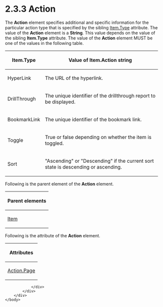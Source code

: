 <html dir="LTR" xmlns:mshelp="http://msdn.microsoft.com/mshelp" xmlns:ddue="http://ddue.schemas.microsoft.com/authoring/2003/5" xmlns:xlink="http://www.w3.org/1999/xlink" xmlns:tool="http://www.microsoft.com/tooltip">
    <head>
        <meta http-equiv="Content-Type" content="text/html; CHARSET=utf-8"></meta>
        <meta name="save" content="history"></meta>
        <title>2.3.3 Action</title>
        <xml>
            <mshelp:toctitle title="2.3.3 Action"></mshelp:toctitle>
            <mshelp:rltitle title="[MS-RGDI]: Action"></mshelp:rltitle>
            <mshelp:keyword index="A" term="31e38a88-7789-43c0-8f08-32be6a2489fd"></mshelp:keyword>
            <mshelp:attr name="DCSext.ContentType" value="open specification"></mshelp:attr>
            <mshelp:attr name="AssetID" value="31e38a88-7789-43c0-8f08-32be6a2489fd"></mshelp:attr>
            <mshelp:attr name="TopicType" value="kbRef"></mshelp:attr>
            <mshelp:attr name="DCSext.Title" value="[MS-RGDI]: Action" />
        </xml>
    </head>
    <body>
        <div id="header">
            <h1 class="heading">2.3.3 Action</h1>
        </div>
        <div id="mainSection">
            <div id="mainBody">
                <div id="allHistory" class="saveHistory"></div>
                <div id="sectionSection0" class="section" name="collapseableSection">
                    

<p>The <b>Action</b> element specifies additional and specific
information for the particular action type that is specified by the sibling <a href="855d3e2a-ea8b-45e0-a80b-242ae11718ff.htm">Item.Type</a> attribute. The
value of the <b>Action</b> element is a <b>String</b>. This value depends on
the value of the sibling <b>Item.Type</b> attribute. The value of the <b>Action</b>
element MUST be one of the values in the following table.</p>

<table>
 <thead>
  <tr>
   <th>
   <p>Item.Type</p>
   </th>
   <th>
   <p>Value of Item.Action string</p>
   </th>
  </tr>
 </thead>
 <tr>
  <td>
  <p>HyperLink</p>
  </td>
  <td>
  <p>The URL of the hyperlink.</p>
  </td>
 </tr>
 <tr>
  <td>
  <p>DrillThrough</p>
  </td>
  <td>
  <p>The unique identifier of the drillthrough report to be
  displayed.</p>
  </td>
 </tr>
 <tr>
  <td>
  <p>BookmarkLink</p>
  </td>
  <td>
  <p>The unique identifier of the bookmark link.</p>
  </td>
 </tr>
 <tr>
  <td>
  <p>Toggle</p>
  </td>
  <td>
  <p>True or false depending on whether the item is
  toggled.</p>
  </td>
 </tr>
 <tr>
  <td>
  <p>Sort</p>
  </td>
  <td>
  <p>&quot;Ascending&quot; or &quot;Descending&quot; if the
  current sort state is descending or ascending.</p>
  </td>
 </tr>
</table>

<p>Following is the parent element of the <b>Action</b>
element.</p>

<table>
 <thead>
  <tr>
   <th>
   <p>Parent elements</p>
   </th>
  </tr>
 </thead>
 <tr>
  <td>
  <p><a href="70b141bd-23dd-432d-8849-d7f35dfcfff4.htm">Item</a></p>
  </td>
 </tr>
</table>

<p>Following is the attribute of the <b>Action</b> element.</p>

<table>
 <thead>
  <tr>
   <th>
   <p>Attributes</p>
   </th>
  </tr>
 </thead>
 <tr>
  <td>
  <p><a href="56fd24c6-0504-4012-a300-1983baacba93.htm">Action.Page</a></p>
  </td>
 </tr>
</table>

<p> </p>


                </div>
            </div>
        </div>
    </body>
</html>